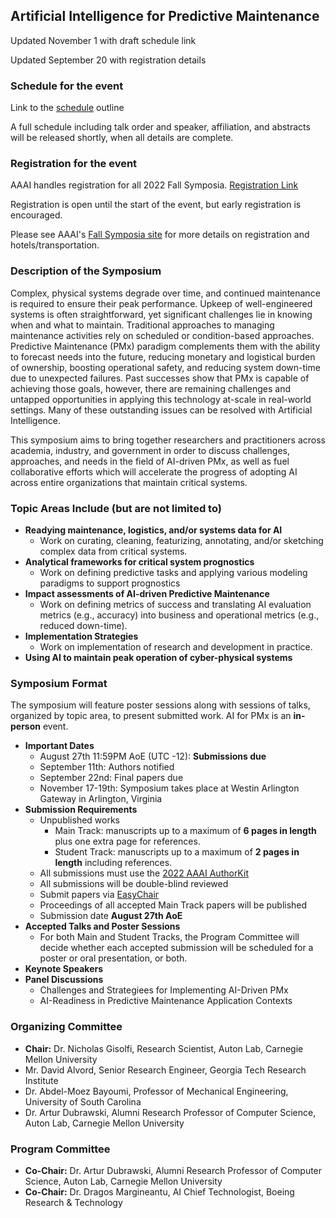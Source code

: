 ## Artificial Intelligence for Predictive Maintenance

Updated November 1 with draft schedule link

Updated September 20 with registration details

### Schedule for the event
Link to the [schedule][6] outline

A full schedule including talk order and speaker, affiliation, and abstracts will be released shortly, when all details are complete.

### Registration for the event

AAAI handles registration for all 2022 Fall Symposia.
[Registration Link][4]

Registration is open until the start of the event, but early registration is encouraged.

Please see AAAI's [Fall Symposia site][5] for more details on registration and hotels/transportation.

### Description of the Symposium

Complex, physical systems degrade over time, and continued maintenance is required to ensure their peak performance.
Upkeep of well-engineered systems is often straightforward, yet significant challenges lie in knowing when and what to maintain.
Traditional approaches to managing maintenance activities rely on scheduled or condition-based approaches.
Predictive Maintenance (PMx) paradigm complements them with the ability to forecast needs into the future, reducing monetary and logistical burden of ownership, boosting operational safety, and reducing system down-time due to unexpected failures.
Past successes show that PMx is capable of achieving those goals, however, there are remaining challenges and untapped opportunities in applying this technology at-scale in real-world settings.
Many of these outstanding issues can be resolved with Artificial Intelligence.

This symposium aims to bring together researchers and practitioners across academia, industry, and government in order to discuss challenges, approaches, and needs in the field of AI-driven PMx, as well as fuel collaborative efforts which will accelerate the progress of adopting AI across entire organizations that maintain critical systems.

### Topic Areas Include (but are not limited to)

- **Readying maintenance, logistics, and/or systems data for AI**
    - Work on curating, cleaning, featurizing, annotating, and/or sketching complex data from critical systems.
- **Analytical frameworks for critical system prognostics**
    - Work on defining predictive tasks and applying various modeling paradigms to support prognostics
- **Impact assessments of AI-driven Predictive Maintenance**
    - Work on defining metrics of success and translating AI evaluation metrics (e.g., accuracy) into business and operational metrics (e.g., reduced down-time).
- **Implementation Strategies**
    - Work on implementation of research and development in practice.
- **Using AI to maintain peak operation of cyber-physical systems**

### Symposium Format
The symposium will feature poster sessions along with sessions of talks, organized by topic area, to present submitted work.  AI for PMx is an **in-person** event.

- **Important Dates**
    - August 27th 11:59PM AoE (UTC -12): **Submissions due**
    - September 11th: Authors notified
    - September 22nd: Final papers due
    - November 17-19th: Symposium takes place at Westin Arlington Gateway in Arlington, Virginia
- **Submission Requirements**
    - Unpublished works
        - Main Track: manuscripts up to a maximum of **6 pages in length** plus one extra page for references.
        - Student Track: manuscripts up to a maximum of **2 pages in length** including references.
    - All submissions must use the [2022 AAAI AuthorKit][1]
    - All submissions will be double-blind reviewed
    - Submit papers via [EasyChair][2]
    - Proceedings of all accepted Main Track papers will be published
    - Submission date **August 27th AoE**
- **Accepted Talks and Poster Sessions**
    - For both Main and Student Tracks, the Program Committee will decide whether each accepted submission will be scheduled for a poster or oral presentation, or both.
- **Keynote Speakers**
- **Panel Discussions**
	- Challenges and Strategiees for Implementing AI-Driven PMx
    - AI-Readiness in Predictive Maintenance Application Contexts
	
### Organizing Committee
- **Chair:** Dr. Nicholas Gisolfi, Research Scientist, Auton Lab, Carnegie Mellon University
- Mr. David Alvord, Senior Research Engineer, Georgia Tech Research Institute
- Dr. Abdel-Moez Bayoumi, Professor of Mechanical Engineering, University of South Carolina
- Dr. Artur Dubrawski, Alumni Research Professor of Computer Science, Auton Lab, Carnegie Mellon University


### Program Committee
- **Co-Chair:** Dr. Artur Dubrawski, Alumni Research Professor of Computer Science, Auton Lab, Carnegie Mellon University
- **Co-Chair:** Dr. Dragos Margineantu, AI Chief Technologist, Boeing Research & Technology

[1]:<https://www.aaai.org/Publications/Templates/AuthorKit22.zip>
[2]:<https://easychair.org/conferences/?conf=fss22>
[3]:<https://aaai.org/Press/Reports/Symposia/Fall/fs-07-02.php>
[4]:<https://aaaiconf.cventevents.com/event/0445ff12-02ef-42b4-b611-c74a0fdb4854/summary>
[5]:<https://www.aaai.org/Symposia/Fall/fss22.php>
[6]:<https://docs.google.com/document/d/1IKfQlMQ70AB3TIEHeC35_7mZ-3kVLf8gaI8G3GpwEeE/edit?usp=sharing>
